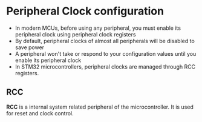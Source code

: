 # Peripheral Clock configuration
- In modern MCUs, before using any peripheral, you must enable its peripheral clock using peripheral clock registers
- By default, peripheral clocks of almost all peripherals will be disabled to save power
- A peripheral won't take or respond to your configuration values until you enable its peripheral clock
- In STM32 microcontrollers, peripheral clocks are managed through RCC registers.

## RCC
**RCC** is a internal system related peripheral of the microcontroller. It is used for reset and clock control.